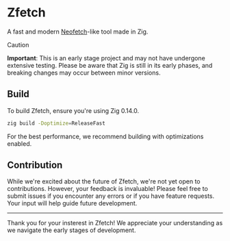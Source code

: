 # Zfetch

A fast and modern [Neofetch](https://github.com/dylanaraps/neofetch)-like tool made in Zig.

> [!CAUTION]
> **Important**: This is an early stage project and may not have undergone
> extensive testing. Please be aware that Zig is still in its early
> phases, and breaking changes may occur between minor versions.

## Build

To build Zfetch, ensure you're using Zig 0.14.0.

```bash
zig build -Doptimize=ReleaseFast
```

For the best performance, we recommend building with optimizations enabled.

## Contribution

While we're excited about the future of Zfetch, we're not yet open to contributions.
However, your feedback is invaluable! Please feel free to submit issues if you
encounter any errors or if you have feature requests. Your input will help
guide future development.

---

Thank you for your insterest in Zfetch! We appreciate your understanding as we navigate the early stages of development.
